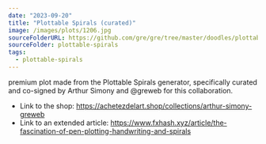 ```yaml
---
date: "2023-09-20"
title: "Plottable Spirals (curated)"
image: /images/plots/1206.jpg
sourceFolderURL: https://github.com/gre/gre/tree/master/doodles/plottable-spirals
sourceFolder: plottable-spirals
tags:
  - plottable-spirals
---
```


premium plot made from the Plottable Spirals generator, specifically curated and co-signed by Arthur Simony and @greweb for this collaboration.

- Link to the shop: https://achetezdelart.shop/collections/arthur-simony-greweb
- Link to an extended article: https://www.fxhash.xyz/article/the-fascination-of-pen-plotting-handwriting-and-spirals
